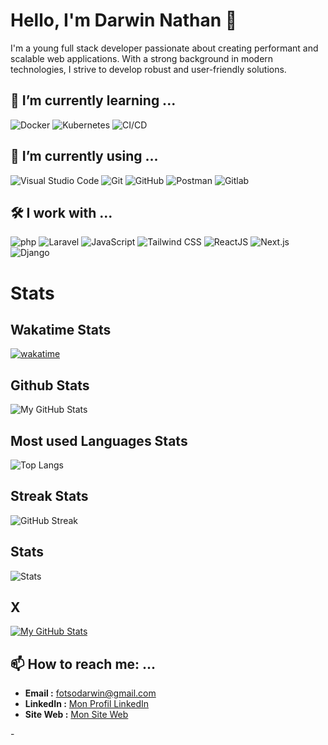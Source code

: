 # Hello, I'm Darwin Nathan 👋

<!--
**darwinnatha/darwinnatha** is a ✨ _special_ ✨ repository because its `README.md` (this file) appears on your GitHub profile.

Here are some ideas to get you started:

- 👯 I’m looking to collaborate on ...
- 🤔 I’m looking for help with ...
- 💬 Ask me about ...
- 😄 Pronouns: ...
- ⚡ Fun fact: ...
-->

I'm a young full stack developer passionate about creating performant and scalable web applications. With a strong background in modern technologies, I strive to develop robust and user-friendly solutions.
<!-- Je suis un développeur web fullstack passionné, spécialisé dans la création d'applications web performantes et évolutives. Avec une expertise dans des technologies modernes, je m'efforce de développer des solutions robustes et conviviales. -->

## 🌱 I’m currently learning ...

![Docker](https://img.shields.io/badge/-Docker-2496ED?style=flat&logo=docker&logoColor=white)
![Kubernetes](https://img.shields.io/badge/-Kubernetes-326CE5?style=flat&logo=kubernetes&logoColor=white)
![CI/CD](https://img.shields.io/badge/-CI/CD-000000?style=flat)

## 🔭 I’m currently using ...

![Visual Studio Code](https://img.shields.io/badge/-Visual%20Studio%20Code-007ACC?style=flat&logo=visual-studio-code&logoColor=white)
![Git](https://img.shields.io/badge/-Git-F05032?style=flat&logo=git&logoColor=white)
![GitHub](https://img.shields.io/badge/-GitHub-181717?style=flat&logo=github&logoColor=white)
![Postman](https://img.shields.io/badge/-Postman-FF6C37?style=flat&logo=postman&logoColor=white)
![Gitlab](https://img.shields.io/badge/-Gitlab-FC6D26?style=flat&logo=gitlab&logoColor=white)

## 🛠️ I work with ...

  ![php](https://shields.io/badge/-PHP-3776AB?style=flat&logo=php)
  ![Laravel](https://img.shields.io/badge/-Laravel-FF2D20?style=flat&logo=laravel&logoColor=white)
  ![JavaScript](https://img.shields.io/badge/-JavaScript-F7DF1E?style=flat&logo=javascript&logoColor=black)
  ![Tailwind CSS](https://img.shields.io/badge/-Tailwind_CSS-38B2AC?style=flat&logo=tailwind-css&logoColor=white)
  ![ReactJS](https://shields.io/badge/react-black?logo=react&style=for-the-badge)
  ![Next.js](https://img.shields.io/badge/-Next.js-000000?style=flat&logo=next.js&logoColor=white)
  ![Django](https://img.shields.io/badge/-Django-092E20?style=flat&logo=django&logoColor=white)

# Stats

## Wakatime Stats

[![wakatime](https://wakatime.com/badge/user/018ee0e1-4a0f-4f3e-bfe2-17035f109062.svg)](https://wakatime.com/@018ee0e1-4a0f-4f3e-bfe2-17035f109062)

## Github Stats

![My GitHub Stats](https://github-readme-stats.vercel.app/api?username=darwinnatha&show_icons=true&hide=stars&count_private=true&border_radius=10&bg_color=30,107faf,073fff&text_color=fff&title_color=fff&icon_color=fff)

## Most used Languages Stats

![Top Langs](https://github-readme-stats.vercel.app/api/top-langs/?username=darwinnatha&layout=compact&bg_color=440,f7ff11,073fff&text_color=fff&title_color=fff&icon_color=fff&show_icons=true)

## Streak Stats

![GitHub Streak](https://streak-stats.demolab.com/?user=darwinnatha&locale=fr&theme=tokyonight)

## Stats

![Stats](https://github-profile-trophy.vercel.app/?username=darwinnatha)

## X

[![My GitHub Stats](https://img.shields.io/twitter/follow/DarwinNatha?logo=twitter&style=for-the-badge)](https://twitter.com/DarwinNatha)

## 📫 How to reach me: ...

- **Email :** [fotsodarwin@gmail.com](mailto:fotsodarwin@gmail.com)
- **LinkedIn :** [Mon Profil LinkedIn](https://www.linkedin.com/in/darwin-fotso/)
- **Site Web :** [Mon Site Web](https://my.jd-devs.com/)
<!--

## 🌱 En apprentissage

Je suis actuellement en train d'apprendre :

- [Technologie ou sujet en cours d'apprentissage]
- [Technologie ou sujet en cours d'apprentissage]

## 🎯 Objectifs

Je vise à :

- Améliorer mes compétences en [sujet ou technologie].
- Participer à des projets open source.
- Contribuer à la communauté de développement web.

-->-
